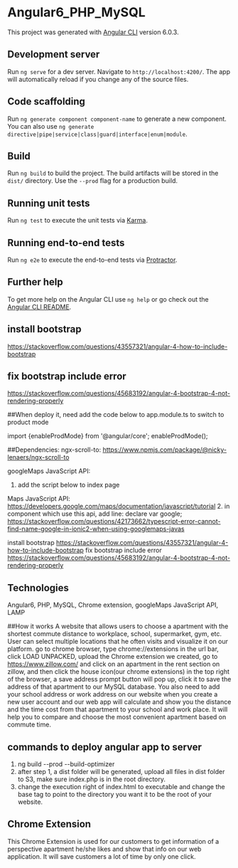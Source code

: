 # Angular6_PHP_MySQL

This project was generated with [Angular CLI](https://github.com/angular/angular-cli) version 6.0.3.

## Development server

Run `ng serve` for a dev server. Navigate to `http://localhost:4200/`. The app will automatically reload if you change any of the source files.

## Code scaffolding

Run `ng generate component component-name` to generate a new component. You can also use `ng generate directive|pipe|service|class|guard|interface|enum|module`.

## Build

Run `ng build` to build the project. The build artifacts will be stored in the `dist/` directory. Use the `--prod` flag for a production build.

## Running unit tests

Run `ng test` to execute the unit tests via [Karma](https://karma-runner.github.io).

## Running end-to-end tests

Run `ng e2e` to execute the end-to-end tests via [Protractor](http://www.protractortest.org/).

## Further help

To get more help on the Angular CLI use `ng help` or go check out the [Angular CLI README](https://github.com/angular/angular-cli/blob/master/README.md).


## install bootstrap
https://stackoverflow.com/questions/43557321/angular-4-how-to-include-bootstrap
## fix bootstrap include error
https://stackoverflow.com/questions/45683192/angular-4-bootstrap-4-not-rendering-properly


##When deploy it, need add the code below to app.module.ts to switch to product mode

import {enableProdMode} from '@angular/core';
enableProdMode();


##Dependencies:
ngx-scroll-to:
https://www.npmjs.com/package/@nicky-lenaers/ngx-scroll-to

googleMaps JavaScript API:

1. add the script below to index page
<script type="text/javascript" src="//maps.googleapis.com/maps/api/js?key=AIzaSyAeSvY7QHVsmknYveEWBjWv3ZrPcGfnBr4"></script>

Maps JavaScript API:
https://developers.google.com/maps/documentation/javascript/tutorial
2. in component which use this api, add line:
   declare var google; https://stackoverflow.com/questions/42173662/typescript-error-cannot-find-name-google-in-ionic2-when-using-googlemaps-javas

install bootstrap
   https://stackoverflow.com/questions/43557321/angular-4-how-to-include-bootstrap
fix bootstrap include error
   https://stackoverflow.com/questions/45683192/angular-4-bootstrap-4-not-rendering-properly

## Technologies

   Angular6, PHP, MySQL, Chrome extension, googleMaps JavaScript API, LAMP

##How it works
   A website that allows users to choose a apartment with the shortest commute distance to workplace, school, supermarket, gym, etc. User can select multiple locations that he often visits and visualize it on our platform. go to chrome browser, type chrome://extensions in the url bar, click LOAD UNPACKED, upload the Chrome extension we created, go to https://www.zillow.com/ and click on an apartment in the rent section on zillow, and then click the house icon(our chrome extensions) in the top right of the browser, a save address prompt button will pop up, click it to save the address of that apartment to our MySQL database. You also need to add your school address or work address on our website when you create a new user account and our web app will calculate and show you the distance and the time cost from that apartment to your school and work place. It will help you to compare and choose the most convenient apartment based on commute time.

## commands to deploy angular app to server
   1. ng build --prod --build-optimizer
   2. after step 1, a dist folder will be generated, upload all files in dist folder to S3, make sure index.php is in the root directory.
   3. change the execution right of index.html to executable and change the base tag to point to the directory you want it to be the root of your website.
## Chrome Extension
This Chrome Extension is used for our customers to get information of a perspective apartment he/she likes and show that info on our web application. It will save customers a lot of time by only one click.
